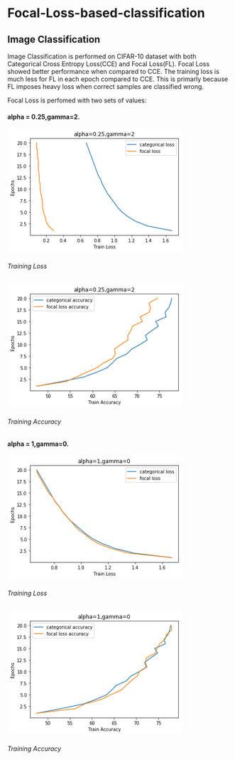 # Focal-Loss-based-classification
## Image Classification
Image Classification is performed on CIFAR-10 dataset with both Categorical Cross Entropy Loss(CCE) and Focal Loss(FL). Focal Loss showed better performance when compared to CCE. The training loss is much less for FL in each epoch compared to CCE. This is primarly because FL imposes heavy loss when correct samples are classified wrong. 

Focal Loss is perfomed with two sets of values: 

#### alpha = 0.25,gamma=2.
![alt text](https://raw.githubusercontent.com/avinashsai/Focal-Loss-based-classification/master/Image%20Classification/loss_gamma2_alpha0.25.png)
###### Training Loss  

![alt text](https://raw.githubusercontent.com/avinashsai/Focal-Loss-based-classification/master/Image%20Classification/accuracy_gamma2_alpha0.25.png)
###### Training Accuracy


#### alpha = 1,gamma=0.
![alt text](https://raw.githubusercontent.com/avinashsai/Focal-Loss-based-classification/master/Image%20Classification/loss_gamma0_alpha1.png)
###### Training Loss  

![alt text](https://raw.githubusercontent.com/avinashsai/Focal-Loss-based-classification/master/Image%20Classification/accuracy_gamma0_alpha1.png)
###### Training Accuracy
